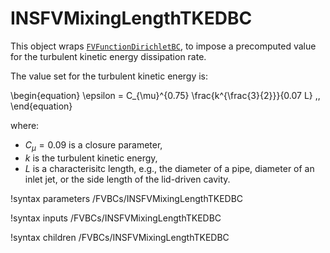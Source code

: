 # INSFVMixingLengthTKEDBC

This object wraps [`FVFunctionDirichletBC`](FVFunctionDirichletBC.md),
to impose a precomputed value for the turbulent kinetic energy dissipation rate.

The value set for the turbulent kinetic energy is:

\begin{equation}
\epsilon = C_{\mu}^{0.75} \frac{k^{\frac{3}{2}}}{0.07 L} \,,
\end{equation}

where:

- $C_{\mu} = 0.09$ is a closure parameter,
- $k$ is the turbulent kinetic energy,
- $L$ is a characterisitc length, e.g., the diameter of a pipe, diameter of an inlet jet, or the side length of the lid-driven cavity.

!syntax parameters /FVBCs/INSFVMixingLengthTKEDBC

!syntax inputs /FVBCs/INSFVMixingLengthTKEDBC

!syntax children /FVBCs/INSFVMixingLengthTKEDBC
